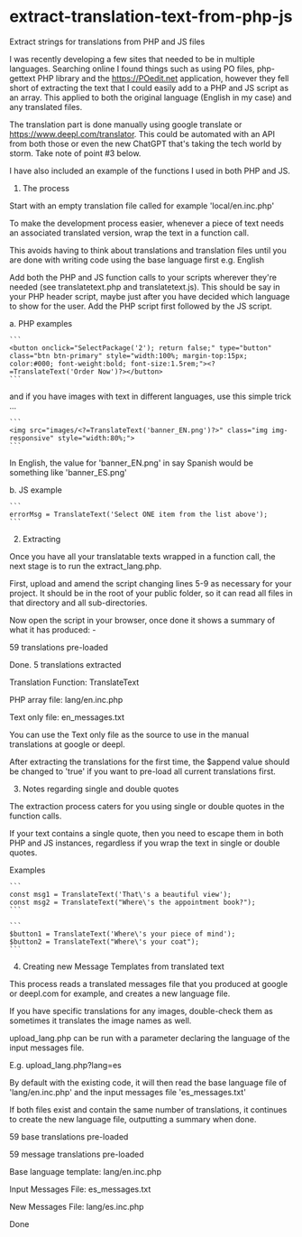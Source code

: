 # extract-translation-text-from-php-js
Extract strings for translations from PHP and JS files

I was recently developing a few sites that needed to be in multiple languages. Searching online I found things such as using PO files, php-gettext PHP library and the https://POedit.net application, however they fell short of extracting the text that I could easily add to a PHP and JS script as an array. This applied to both the original language (English in my case) and any translated files.

The translation part is done manually using google translate or https://www.deepl.com/translator. This could be automated with an API from both those or even the new ChatGPT that's taking the tech world by storm. Take note of point #3 below.

I have also included an example of the functions I used in both PHP and JS.

1. The process

Start with an empty translation file called for example 'local/en.inc.php'

To make the development process easier, whenever a piece of text needs an associated translated version, wrap the text in a function call.

This avoids having to think about translations and translation files until you are done with writing code using the base language first e.g. English

Add both the PHP and JS function calls to your scripts wherever they're needed (see translatetext.php and translatetext.js). This should be say in your PHP header script, maybe just after you have decided which language to show for the user. Add the PHP script first followed by the JS script.

a. PHP examples

````
```
<button onclick="SelectPackage('2'); return false;" type="button" class="btn btn-primary" style="width:100%; margin-top:15px; color:#000; font-weight:bold; font-size:1.5rem;"><?=TranslateText('Order Now')?></button>
```
````

and if you have images with text in different languages, use this simple trick ...

````
```
<img src="images/<?=TranslateText('banner_EN.png')?>" class="img img-responsive" style="width:80%;">
```
````

In English, the value for 'banner_EN.png' in say Spanish would be something like 'banner_ES.png'

b. JS example

````
```
errorMsg = TranslateText('Select ONE item from the list above');
```
````

2. Extracting

Once you have all your translatable texts wrapped in a function call, the next stage is to run the extract_lang.php.

First, upload and amend the script changing lines 5-9 as necessary for your project. It should be in the root of your public folder, so it can read all files in that directory and all sub-directories.

Now open the script in your browser, once done it shows a summary of what it has produced: -

59 translations pre-loaded

Done. 5 translations extracted 

Translation Function: TranslateText 

PHP array file: lang/en.inc.php 

Text only file: en_messages.txt 

You can use the Text only file as the source to use in the manual translations at google or deepl.

After extracting the translations for the first time, the $append value should be changed to 'true' if you want to pre-load all current translations first.

3. Notes regarding single and double quotes

The extraction process caters for you using single or double quotes in the function calls.

If your text contains a single quote, then you need to escape them in both PHP and JS instances, regardless if you wrap the text in single or double quotes.

Examples

````
```
const msg1 = TranslateText('That\'s a beautiful view');
const msg2 = TranslateText("Where\'s the appointment book?");
```
````

````
```
$button1 = TranslateText('Where\'s your piece of mind');
$button2 = TranslateText("Where\'s your coat");
```
````

4. Creating new Message Templates from translated text

This process reads a translated messages file that you produced at google or deepl.com for example, and creates a new language file.

If you have specific translations for any images, double-check them as sometimes it translates the image names as well.

upload_lang.php can be run with a parameter declaring the language of the input messages file.

E.g. upload_lang.php?lang=es

By default with the existing code, it will then read the base language file of 'lang/en.inc.php' and the input messages file 'es_messages.txt'

If both files exist and contain the same number of translations, it continues to create the new language file, outputting a summary when done.

59 base translations pre-loaded

59 message translations pre-loaded

Base language template: lang/en.inc.php

Input Messages File: es_messages.txt

New Messages File: lang/es.inc.php

Done
